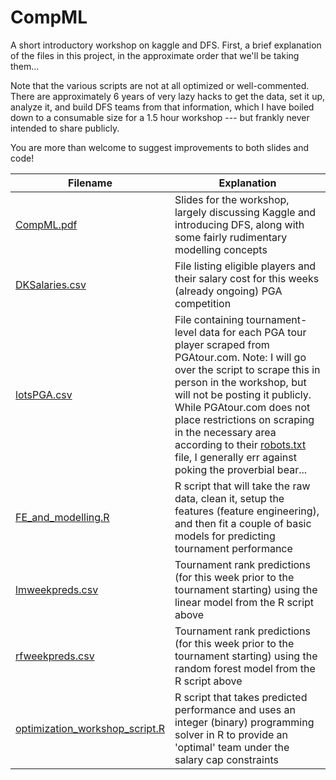 # CompML
A short introductory workshop on kaggle and DFS. First, a brief explanation of the files in this project, in the approximate order that we'll be taking them...

Note that the various scripts are not at all optimized or well-commented. There are approximately 6 years of very lazy hacks to get the data, set it up, analyze it, and build DFS teams from that information, which I have boiled down to a consumable size for a 1.5 hour workshop --- but frankly never intended to share publicly. 

You are more than welcome to suggest improvements to both slides and code!


|Filename |Explanation |
|-------|-------|
|[CompML.pdf](CompML.pdf)  | Slides for the workshop, largely discussing Kaggle and introducing DFS, along with some fairly rudimentary modelling concepts |
|[DKSalaries.csv](DKSalaries.csv)  | File listing eligible players and their salary cost for this weeks (already ongoing) PGA competition |
|[lotsPGA.csv](lotsPGA.csv)| File containing tournament-level data for each PGA tour player scraped from PGAtour.com. Note: I will go over the script to scrape this in person in the workshop, but will not be posting it publicly. While PGAtour.com does not place restrictions on scraping in the necessary area according to their [robots.txt](https://www.pgatour.com/robots.txt) file, I generally err against poking the proverbial bear... |
|[FE_and_modelling.R](FE_and_modelling.R)| R script that will take the raw data, clean it, setup the features (feature engineering), and then fit a couple of basic models for predicting tournament performance |
|[lmweekpreds.csv](lmweekpreds.csv)| Tournament rank predictions (for this week prior to the tournament starting) using the linear model from the R script above |
|[rfweekpreds.csv](lmweekpreds.csv)| Tournament rank predictions (for this week prior to the tournament starting) using the random forest model from the R script above |
|[optimization_workshop_script.R](optimization_workshop_script.R)| R script that takes predicted performance and uses an integer (binary) programming solver in R to provide an 'optimal' team under the salary cap constraints|

